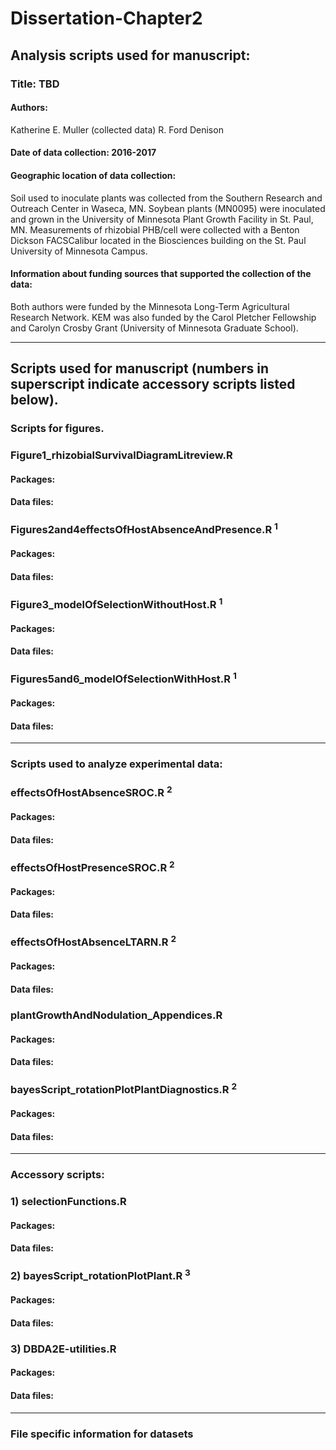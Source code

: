 # Dissertation-Chapter2

## Analysis scripts used for manuscript:

### Title: TBD

#### Authors:
Katherine E. Muller (collected data)
R. Ford Denison

#### Date of data collection: 2016-2017

#### Geographic location of data collection: 
Soil used to inoculate plants was collected from the Southern Research and Outreach Center in Waseca, MN. Soybean plants (MN0095) were inoculated and grown in the University of Minnesota Plant Growth Facility in St. Paul, MN. Measurements of rhizobial PHB/cell were collected with a Benton Dickson FACSCalibur located in the Biosciences building on the St. Paul University of Minnesota Campus. 

#### Information about funding sources that supported the collection of the data:
Both authors were funded by the Minnesota Long-Term Agricultural Research Network. KEM was also funded by the Carol Pletcher Fellowship and Carolyn Crosby Grant (University of Minnesota Graduate School). 

--------------------------
Scripts used for manuscript (numbers in superscript indicate accessory scripts listed below).
-------------------
### Scripts for figures.
### Figure1_rhizobialSurvivalDiagramLitreview.R
#### Packages:
#### Data files:

### Figures2and4effectsOfHostAbsenceAndPresence.R <sup>1</sup>
#### Packages:
#### Data files:

### Figure3_modelOfSelectionWithoutHost.R <sup>1</sup>
#### Packages:
#### Data files:

### Figures5and6_modelOfSelectionWithHost.R <sup>1</sup>
#### Packages:
#### Data files:

------------------------------------------
### Scripts used to analyze experimental data:
### effectsOfHostAbsenceSROC.R <sup>2</sup>
#### Packages:
#### Data files:

### effectsOfHostPresenceSROC.R <sup>2</sup>
#### Packages:
#### Data files:

### effectsOfHostAbsenceLTARN.R <sup>2</sup>
#### Packages:
#### Data files:

### plantGrowthAndNodulation_Appendices.R
#### Packages:
#### Data files:

### bayesScript_rotationPlotPlantDiagnostics.R <sup>2</sup>
#### Packages:
#### Data files:

--------------------------
### Accessory scripts:
### 1) selectionFunctions.R
#### Packages:
#### Data files:

### 2) bayesScript_rotationPlotPlant.R <sup>3</sup>
#### Packages:
#### Data files:

### 3) DBDA2E-utilities.R 
#### Packages:
#### Data files:

-----------------------------
### File specific information for datasets

